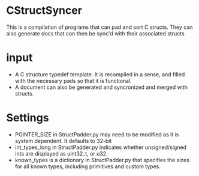 # CStructSyncer
This is a compilation of programs that can pad and sort C structs. 
They can also generate docs that can then be sync'd with their associated structs

# input
* A C structure typedef template. It is recompiled in a sense, and filled with the necessary pads so that it is functional.
* A document can also be generated and syncronized and merged with structs.

# Settings
* POINTER_SIZE in StructPadder.py may need to be modified as it is system dependent. It defaults to 32-bit
* int_types_long in StructPadder.py indicates whether unsigned/signed ints are displayed as uint32_t, or u32.
* known_types is a dictionary in StructPadder.py that specifies the sizes for all known types, including primitives and custom types.
